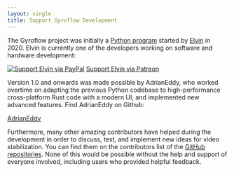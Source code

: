 ```yaml
---
layout: single
title: Support Gyroflow Development
---
```


The Gyroflow project was initially a [Python program](https://github.com/ElvinC/gyroflow) started by [Elvin](https://elvinchen.com/) in 2020. Elvin is currently one of the developers working on software and hardware development:

[![Support Elvin via PayPal](https://cdn.jsdelivr.net/gh/twolfson/paypal-github-button@1.0.0/dist/button.svg)](http://paypal.me/chenelvin)
<a href="https://patreon.com/elvinchen" class="btn btn--info btn--small">Support Elvin via Patreon</a>

Version 1.0 and onwards was made possible by AdrianEddy, who worked overtime on adapting the previous Python codebase to high-performance cross-platform Rust code with a modern UI, and implemented new advanced features. Find AdrianEddy on Github:

<a href="https://github.com/adrianEddy" class="btn btn--info btn--large">AdrianEddy</a>

Furthermore, many other amazing contributors have helped during the development in order to discuss, test, and implement new ideas for video stabilization. You can find them on the contributors list of the [GitHub repositories](https://github.com/gyroflow). None of this would be possible without the help and support of everyone involved, including users who provided helpful feedback.